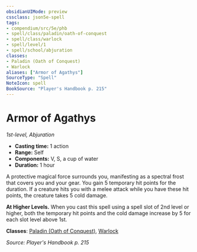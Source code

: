 ```yaml
---
obsidianUIMode: preview
cssclass: json5e-spell
tags:
- compendium/src/5e/phb
- spell/class/paladin/oath-of-conquest
- spell/class/warlock
- spell/level/1
- spell/school/abjuration
classes:
- Paladin (Oath of Conquest)
- Warlock
aliases: ["Armor of Agathys"]
SourceType: "Spell"
NoteIcon: spell
BookSource: "Player's Handbook p. 215"
---
```

# Armor of Agathys
*1st-level, Abjuration*  

- **Casting time:** 1 action
- **Range:** Self
- **Components:** V, S, a cup of water
- **Duration:** 1 hour

A protective magical force surrounds you, manifesting as a spectral frost that covers you and your gear. You gain 5 temporary hit points for the duration. If a creature hits you with a melee attack while you have these hit points, the creature takes 5 cold damage.

**At Higher Levels.** When you cast this spell using a spell slot of 2nd level or higher, both the temporary hit points and the cold damage increase by 5 for each slot level above 1st.

**Classes**: [Paladin (Oath of Conquest)](/2-Mechanics/CLI/classes/paladin-oath-of-conquest-xge.md), [Warlock](/2-Mechanics/CLI/classes/warlock.md)

*Source: Player's Handbook p. 215*